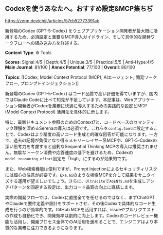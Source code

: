 ## Codexを使うあなたへ。おすすめ設定&MCP集ちぢ

https://zenn.dev/chiji/articles/57cb52773391ab

新登場のCodex (GPT-5-Codex) をウェブアプリケーション開発者が最大限に活用するため、必須設定と重要なMCP導入ガイドライン、そして具体的な開発ワークフローへの組み込み方を詳述する。

**Content Type**: ⚙️ Tools

**Scores**: Signal:4/5 | Depth:4/5 | Unique:3/5 | Practical:5/5 | Anti-Hype:4/5
**Main Journal**: 81/100 | **Annex Potential**: 77/100 | **Overall**: 80/100

**Topics**: [[Codex, Model Context Protocol (MCP), AIエージェント, 開発ワークフロー, プロンプトインジェクション]]

新登場のCodex (GPT-5-Codex) はコード品質で高い評価を得ていますが、国内ではClaude Codeに比べて知見が不足しています。本記事は、Webアプリケーション開発者がCodexを業務に快適に導入するための実践的な設定とMCP (Model Context Protocol) 活用法を具体的に示します。

特に、最新ドキュメント参照のためのContext7と、コードベースのセマンティック理解を深めるSerenaの導入は必須です。これらを`config.toml`に設定することで、Codexはより精度の高いコード生成と的確な回答が可能になります。一方で、過去の記憶が負債となり得るメモリーレイヤー系MCPや、GPT-5-Codexの深い思考力を考慮すると過剰なSequential Thinking MCPの導入は推奨されません。無駄なトークン消費や応答速度の低下を避けるため、Codexの`model_reasoning_effort`設定を「high」にするのが効果的です。

また、Web検索機能は便利ですが、Prompt Injectionによるセキュリティリスクには細心の注意が必要です。`Exa.ai`のような検索MCPを介して結果をサニタイズする運用が望ましいでしょう。さらに、`Ultracite`で`AGENTS.md`を生成しアンチパターンを回避する設定は、出力コード品質の向上に直結します。

実際の開発フローでは、Codexに直接全てを任せるのではなく、まずChatGPTやClaudeで要件定義や設計をサポートさせ、その後Codexで具体的なコード生成を行うのが効率的です。GitHub MCPを活用すれば、issueやプルリクエストの作成も自動化でき、開発効率は劇的に向上します。Codexのコードレビュー機能も活用し、開発プロセス全体でのAI活用を進めることで、エンジニアはより本質的な業務に注力できるようになります。
